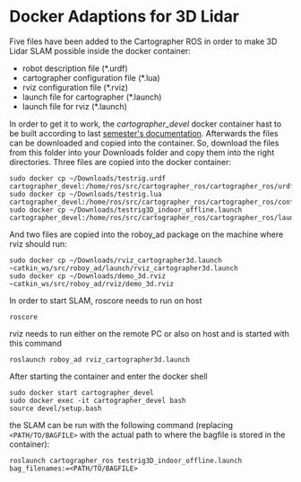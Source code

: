 ﻿# Docker Adaptions for 3D Lidar

Five files have been added to the Cartographer ROS in order to make 3D Lidar SLAM possible inside the docker container:

 - robot description file (*.urdf)
 - cartographer configuration file (*.lua)
 - rviz  configuration file (*.rviz)
 - launch file for cartographer (*.launch)
 - launch file for rviz (*.launch)

In order to get it to work, the *cartographer_devel* docker container hast to be built according to last [semester's documentation](https://github.com/Roboy/autonomous_driving/tree/master/dockers/cartographer_devel). Afterwards the files can be downloaded and copied into the container.
So, download the files from this folder into your Downloads folder and copy them into the right directories.
Three files are copied into the docker container:

    sudo docker cp ~/Downloads/testrig.urdf cartographer_devel:/home/ros/src/cartographer_ros/cartographer_ros/urdf/testrig.urdf
    sudo docker cp ~/Downloads/testrig.lua cartographer_devel:/home/ros/src/cartographer_ros/cartographer_ros/configuration_files/testrig.lua
    sudo docker cp ~/Downloads/testrig3D_indoor_offline.launch cartographer_devel:/home/ros/src/cartographer_ros/cartographer_ros/launch/testrig3D_indoor_offline.launch

And two files are copied into the roboy_ad package on the machine where rviz should run:

    sudo docker cp ~/Downloads/rviz_cartographer3d.launch ~catkin_ws/src/roboy_ad/launch/rviz_cartographer3d.launch
    sudo docker cp ~/Downloads/demo_3d.rviz ~catkin_ws/src/roboy_ad/rviz/demo_3d.rviz

In order to start SLAM, roscore needs to run on host

    roscore
 
rviz needs to run either on the remote PC or also on host and is started with this command

    roslaunch roboy_ad rviz_cartographer3d.launch
    
After starting the container and enter the docker shell

    sudo docker start cartographer_devel
    sudo docker exec -it cartographer_devel bash
    source devel/setup.bash

the SLAM can be run with the following command (replacing `<PATH/TO/BAGFILE>` with the actual path to where the bagfile is stored in the container):

    roslaunch cartographer_ros testrig3D_indoor_offline.launch bag_filenames:=<PATH/TO/BAGFILE>


